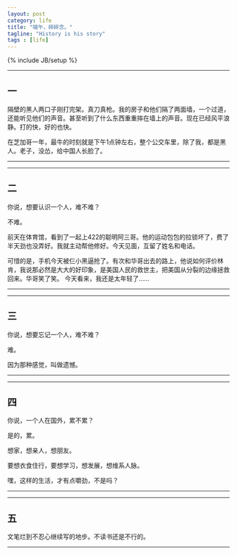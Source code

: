 ```yaml
---
layout: post
category: life
title: "端午，碎碎念。"
tagline: "History is his story"
tags : [life]
---
```

{% include JB/setup %}

---
## 一
隔壁的黑人两口子刚打完架。真刀真枪。我的房子和他们隔了两面墙，一个过道，还能听见他们的声音。甚至听到了什么东西重重摔在墙上的声音。现在已经风平浪静。打的快，好的也快。

在芝加哥一年，最牛的时刻就是下午1点钟左右，整个公交车里，除了我，都是黑人。老子，没怂，给中国人长脸了。



---



---
## 二
你说，想要认识一个人，难不难？

不难。

前天在体育馆，看到了一起上422的聪明阿三哥。他的运动包包的拉锁坏了，费了半天劲也没弄好。我就主动帮他修好。今天见面，互留了姓名和电话。

可惜的是，手机今天被仨小黑逼抢了。有次和华哥出去的路上，他说如何评价林肯，我说那必然是大大的好印象，是美国人民的救世主，把美国从分裂的边缘拯救回来。华哥笑了笑。
今天看来，我还是太年轻了……



---



---
## 三
你说，想要忘记一个人，难不难？

难。

因为那种感觉，叫做遗憾。



---



---
## 四
你说，一个人在国外，累不累？

是的，累。

想家，想亲人，想朋友。

要想衣食住行，要想学习，想发展，想维系人脉。

嘿，这样的生活，才有点嚼劲，不是吗？



---



---
## 五
文笔烂到不忍心继续写的地步。不读书还是不行的。



---

